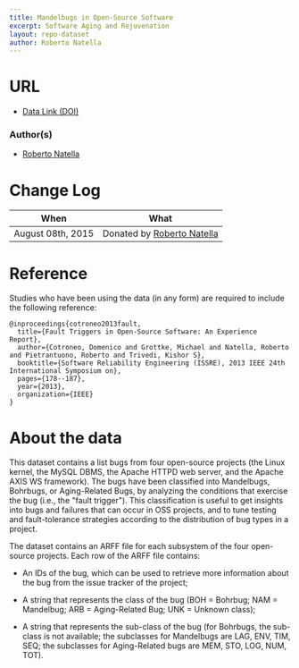 ```yaml
---
title: Mandelbugs in Open-Source Software
excerpt: Software Aging and Rejuvenation
layout: repo-dataset
author: Roberto Natella
---
```


# URL

  - [Data Link (DOI)](http://wpage.unina.it/roberto.natella/datasets/mandelbugs_oss/)

### Author(s)

+ [Roberto Natella](mailto:roberto.natella@unina.it)

# Change Log

When | What
---- | ----
August 08th, 2015 | Donated by [Roberto Natella](mailto:roberto.natella@unina.it)

# Reference
Studies who have been using the data (in any form) are required to include the following reference:
```
@inproceedings{cotroneo2013fault,
  title={Fault Triggers in Open-Source Software: An Experience Report},
  author={Cotroneo, Domenico and Grottke, Michael and Natella, Roberto and Pietrantuono, Roberto and Trivedi, Kishor S},
  booktitle={Software Reliability Engineering (ISSRE), 2013 IEEE 24th International Symposium on},
  pages={178--187},
  year={2013},
  organization={IEEE}
}
```

# About the data

This dataset contains a list bugs from four open-source projects (the Linux kernel, the MySQL DBMS, the Apache HTTPD web server, and the Apache AXIS WS framework). The bugs have been classified into Mandelbugs, Bohrbugs, or Aging-Related Bugs, by analyzing the conditions that exercise the bug (i.e., the "fault trigger"). This classification is useful to get insights into bugs and failures that can occur in OSS projects, and to tune testing and fault-tolerance strategies according to the distribution of bug types in a project.

The dataset contains an ARFF file for each subsystem of the four open-source projects. Each row of the ARFF file contains:

- An IDs of the bug, which can be used to retrieve more information about the bug from the issue tracker of the project;

- A string that represents the class of the bug (BOH = Bohrbug; NAM = Mandelbug; ARB = Aging-Related Bug; UNK = Unknown class);

- A string that represents the sub-class of the bug (for Bohrbugs, the sub-class is not available; the subclasses for Mandelbugs are LAG, ENV, TIM, SEQ; the subclasses for Aging-Related bugs are MEM, STO, LOG, NUM, TOT).
